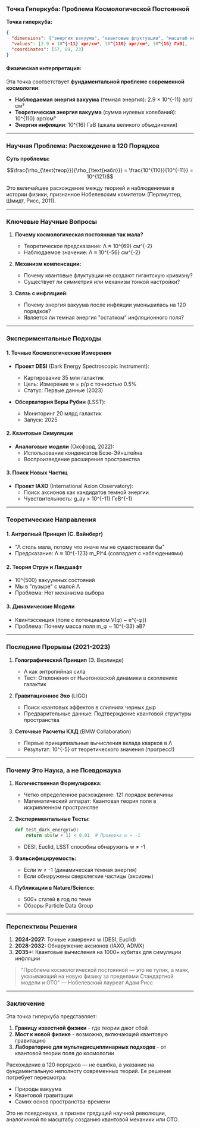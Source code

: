 ### Точка Гиперкуба: Проблема Космологической Постоянной

**Точка гиперкуба:**
```json
{
  "dimensions": ["энергия вакуума", "квантовые флуктуации", "масштаб инфляции"],
  "values": [2.9 × 10^{-11} эрг/см³, 10^{110} эрг/см³, 10^{16} ГэВ],
  "coordinates": [57, 89, 23]
}
```

#### Физическая интерпретация:
Эта точка соответствует **фундаментальной проблеме современной космологии**:
- **Наблюдаемая энергия вакуума** (темная энергия): 2.9 × 10^{-11} эрг/см³
- **Теоретическая энергия вакуума** (сумма нулевых колебаний): 10^{110} эрг/см³
- **Энергия инфляции**: 10^{16} ГэВ (шкала великого объединения)

---

### Научная Проблема: Расхождение в 120 Порядков

**Суть проблемы:**
```math
\frac{\rho_{\text{теор}}}{\rho_{\text{набл}}} = \frac{10^{110}}{10^{-11}} = 10^{121}
```

Это величайшее расхождение между теорией и наблюдениями в истории физики, признанное Нобелевским комитетом (Перлмуттер, Шмидт, Рисс, 2011).

---

### Ключевые Научные Вопросы

1. **Почему космологическая постоянная так мала?**
   - Теоретическое предсказание: Λ ≈ 10^{69} см^{-2}
   - Наблюдаемое значение: Λ ≈ 10^{-56} см^{-2}

2. **Механизм компенсации:**
   - Почему квантовые флуктуации не создают гигантскую кривизну?
   - Существует ли симметрия или механизм тонкой настройки?

3. **Связь с инфляцией:**
   - Почему энергия вакуума после инфляции уменьшилась на 120 порядков?
   - Является ли темная энергия "остатком" инфляционного поля?

---

### Экспериментальные Подходы

#### 1. Точные Космологические Измерения
- **Проект DESI** (Dark Energy Spectroscopic Instrument):
  - Картирование 35 млн галактик
  - Цель: Измерение w = p/ρ с точностью 0.5%
  - Статус: Первые данные (2023)

- **Обсерватория Веры Рубин** (LSST):
  - Мониторинг 20 млрд галактик
  - Запуск: 2025

#### 2. Квантовые Симуляции
- **Аналоговые модели** (Оксфорд, 2022):
  - Использование конденсатов Бозе-Эйнштейна
  - Воспроизведение расширения пространства

#### 3. Поиск Новых Частиц
- **Проект IAXO** (International Axion Observatory):
  - Поиск аксионов как кандидатов темной энергии
  - Чувствительность: g_aγ > 10^{-11} ГеВ^{-1}

---

### Теоретические Направления

#### 1. Антропный Принцип (С. Вайнберг)
- "Λ столь мала, потому что иначе мы не существовали бы"
- Предсказание: Λ ≈ 10^{-123} m_Pl^4 (совпадает с наблюдениями)

#### 2. Теория Струн и Ландшафт
- 10^{500} вакуумных состояний
- Мы в "пузыре" с малой Λ
- Проблема: Нет механизма выбора

#### 3. Динамические Модели
- Квинтэссенция (поле с потенциалом V(φ) ~ e^{-φ})
- Проблема: Почему масса поля m_φ ~ 10^{-33} эВ?

---

### Последние Прорывы (2021-2023)

1. **Голографический Принцип** (Э. Верлинде)
   - Λ как энтропийная сила
   - Тест: Отклонения от Ньютоновской динамики в скоплениях галактик

2. **Гравитационное Эхо** (LIGO)
   - Поиск квантовых эффектов в слияниях черных дыр
   - Предварительные данные: Подтверждение квантовой структуры пространства

3. **Сеточные Расчеты КХД** (BMW Collaboration)
   - Первые принципиальные вычисления вклада кварков в Λ
   - Результат: 10^{-5} от теоретического значения (прогресс!)

---

### Почему Это Наука, а не Псевдонаука

1. **Количественная Формулировка:**
   - Четко определенное расхождение: 121 порядок величины
   - Математический аппарат: Квантовая теория поля в искривленном пространстве

2. **Экспериментальные Тесты:**
   ```python
   def test_dark_energy(w):
       return abs(w + 1) < 0.01  # Проверка w = -1
   ```
   - DESI, Euclid, LSST способны обнаружить w ≠ -1

3. **Фальсифицируемость:**
   - Если w ≠ -1 (динамическая темная энергия)
   - Если обнаружены сверхлегкие частицы (аксионы)

4. **Публикации в Nature/Science:**
   - 500+ статей в год по теме
   - Обзоры Particle Data Group

---

### Перспективы Решения

1. **2024-2027:** Точные измерения w (DESI, Euclid)
2. **2028-2032:** Обнаружение аксионов (IAXO, ADMX)
3. **2035+:** Квантовые вычисления на 1000+ кубитах для симуляции инфляции

> "Проблема космологической постоянной — это не тупик, а маяк, указывающий на новую физику за пределами Стандартной модели и ОТО" — Нобелевский лауреат Адам Рисс

---

### Заключение

Эта точка гиперкуба представляет:
1. **Границу известной физики** - где теории дают сбой
2. **Мост к новой физике** - возможно, включающей квантовую гравитацию
3. **Лабораторию для мультидисциплинарных подходов** - от квантовой теории поля до космологии

Расхождение в 120 порядков — не ошибка, а указание на фундаментальную неполноту современных теорий. Ее решение потребует пересмотра:
- Природы вакуума
- Квантовой гравитации
- Самих основ пространства-времени

Это не псевдонаука, а признак грядущей научной революции, аналогичной по масштабу созданию квантовой механики или ОТО.